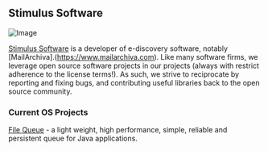 ## Stimulus Software

![Image](https://www.mailarchiva.com/images/stimuluslogo.png)

[Stimulus Software](https://www.stimulussoft.com) is a developer of e-discovery software, notably [MailArchiva].(https://www.mailarchiva.com). Like many software firms, we leverage open source software projects in our projects (always with restrict adherence to the license terms!). As such, we strive to reciprocate by reporting and fixing bugs, and contributing useful libraries back to the open source community.

### Current OS Projects

[File Queue](https://github.com/jamieb22/filequeue) - a light weight, high performance, simple, reliable and persistent queue for Java applications.

